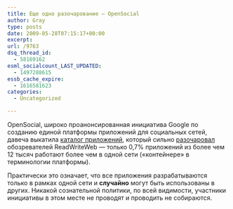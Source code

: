 ```yaml
---
title: Еще одно разочарование — OpenSocial
author: Gray
type: posts
date: 2009-05-28T07:15:17+00:00
excerpt:
url: /9763
dsq_thread_id:
  - 58169162
esml_socialcount_LAST_UPDATED:
  - 1497288615
essb_cache_expire:
  - 1616581623
categories:
  - Uncategorized

---
```








<p style="clear: both">
  OpenSocial, широко проанонсированная инициатива Google по созданию единой платформы приложений для социальных сетей, давеча выкатила <a href="http://directory.opensocial.org/" target="_blank">каталог приложений</a>, который сильно <a href="http://www.readwriteweb.com/archives/opensocials_failed_promise_only_07_of_apps_have_cr.php" target="_blank">разочаровал</a> обозревателей ReadWriteWeb &#8212; только 0,7% приложений из более чем 12 тысяч работают более чем в одной сети (&#171;контейнере&#187; в терминологии платформы).
</p>

<p style="clear: both">
  Практически это означает, что все приложения разрабатываются только в рамках одной сети и <strong>случайно</strong> могут быть использованы в других. Никакой сознательной политики, по всей видимости, участники инициативы в этом месте не проводят и проводить не собираются.
</p>

<br class='final-break' style='clear: both' />